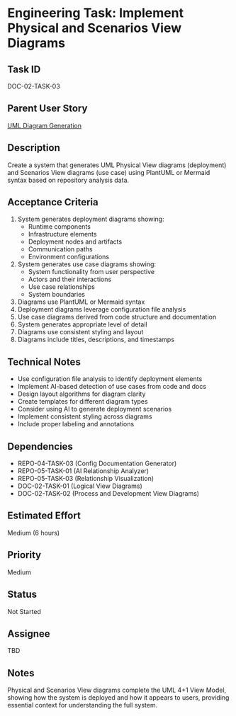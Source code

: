 # Engineering Task: Implement Physical and Scenarios View Diagrams

## Task ID
DOC-02-TASK-03

## Parent User Story
[UML Diagram Generation](../02-uml-diagram-generation.md)

## Description
Create a system that generates UML Physical View diagrams (deployment) and Scenarios View diagrams (use case) using PlantUML or Mermaid syntax based on repository analysis data.

## Acceptance Criteria
1. System generates deployment diagrams showing:
   - Runtime components
   - Infrastructure elements
   - Deployment nodes and artifacts
   - Communication paths
   - Environment configurations
2. System generates use case diagrams showing:
   - System functionality from user perspective
   - Actors and their interactions
   - Use case relationships
   - System boundaries
3. Diagrams use PlantUML or Mermaid syntax
4. Deployment diagrams leverage configuration file analysis
5. Use case diagrams derived from code structure and documentation
6. System generates appropriate level of detail
7. Diagrams use consistent styling and layout
8. Diagrams include titles, descriptions, and timestamps

## Technical Notes
- Use configuration file analysis to identify deployment elements
- Implement AI-based detection of use cases from code and docs
- Design layout algorithms for diagram clarity
- Create templates for different diagram types
- Consider using AI to generate deployment scenarios
- Implement consistent styling across diagrams
- Include proper labeling and annotations

## Dependencies
- REPO-04-TASK-03 (Config Documentation Generator)
- REPO-05-TASK-01 (AI Relationship Analyzer)
- REPO-05-TASK-03 (Relationship Visualization)
- DOC-02-TASK-01 (Logical View Diagrams)
- DOC-02-TASK-02 (Process and Development View Diagrams)

## Estimated Effort
Medium (6 hours)

## Priority
Medium

## Status
Not Started

## Assignee
TBD

## Notes
Physical and Scenarios View diagrams complete the UML 4+1 View Model, showing how the system is deployed and how it appears to users, providing essential context for understanding the full system.